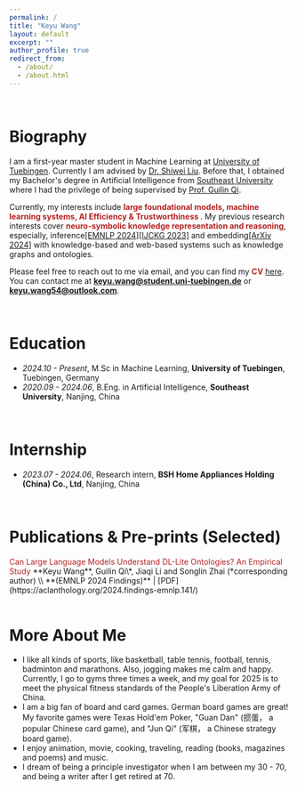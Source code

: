 ```yaml
---
permalink: /
title: "Keyu Wang"
layout: default
excerpt: ""
author_profile: true
redirect_from: 
  - /about/
  - /about.html
---
```


<span class='anchor' id='about-me'></span>

<br>

# Biography

I am a first-year master student in Machine Learning at [University of Tuebingen]([[https://uni-tuebingen.de/en/]]). Currently I am advised by [Dr. Shiwei Liu](https://shiweiliuiiiiiii.github.io). Before that, I obtained my Bachelor's degree in Artificial Intelligence from [Southeast University](https://www.seu.edu.cn/) where I had the privilege of being supervised by [Prof. Guilin Qi](https://scholar.google.com/citations?user=1gw3LJQAAAAJ&hl=zh-CN). 

Currently, my interests include <font color='FireBrick'><strong> large foundational models,  machine learning systems, AI Efficiency & Trustworthiness </strong></font>. My previous research interests cover <font color='FireBrick'><strong>neuro-symbolic knowledge representation and reasoning</strong></font>, especially, inference[[EMNLP 2024]](https://aclanthology.org/2024.findings-emnlp.141/)[[IJCKG 2023]](https://arxiv.org/abs/2304.01664) and embedding[[ArXiv 2024]](https://arxiv.org/abs/2402.01677) with knowledge-based and web-based systems such as knowledge graphs and ontologies.

Please feel free to reach out to me via email, and you can find my <font color='FireBrick'><strong>CV</strong></font> [here](https://raw.githubusercontent.com/keyu-wang-2002/keyu-wang-2002.github.io/master/docs/CV.pdf). You can contact me at​ ​**keyu.wang@student.uni-tuebingen.de** or **keyu.wang54@outlook.com**.

<br>



# Education

- *2024.10 - Present*, M.Sc in Machine Learning, **University of Tuebingen**, Tuebingen, Germany
- *2020.09 - 2024.06*, B.Eng. in Artificial Intelligence, **Southeast University**, Nanjing, China

<br>


# Internship
- *2023.07 - 2024.06*, Research intern, **BSH Home Appliances Holding (China) Co., Ltd**, Nanjing, China


<br>

# Publications & Pre-prints (Selected)

<div class='paper-box-text' markdown="1">
<font color='FireBrick'> Can Large Language Models Understand DL-Lite Ontologies? An Empirical Study </font>
**Keyu Wang**, Guilin Qi\*, Jiaqi Li and Songlin Zhai (*corresponding author) \\
**(EMNLP 2024 Findings)** | [PDF](https://aclanthology.org/2024.findings-emnlp.141/)
</div>

<br>

# More About Me
- I like all kinds of sports, like basketball, table tennis, football, tennis, badminton and marathons. Also, jogging makes me calm and happy. Currently, I go to gyms three times a week, and my goal for 2025 is to meet the physical fitness standards of the People's Liberation Army of China.
- I am a big fan of board and card games. German board games are great! My favorite games were Texas Hold'em Poker, "Guan Dan" (掼蛋， a popular Chinese card game), and "Jun Qi" (军棋， a Chinese strategy board game).
- I enjoy animation, movie, cooking, traveling, reading (books, magazines and poems) and music.
- I dream of being a principle investigator when I am between my 30 - 70, and being a writer after I get retired at 70.


<div style="height: 75px;"></div>
